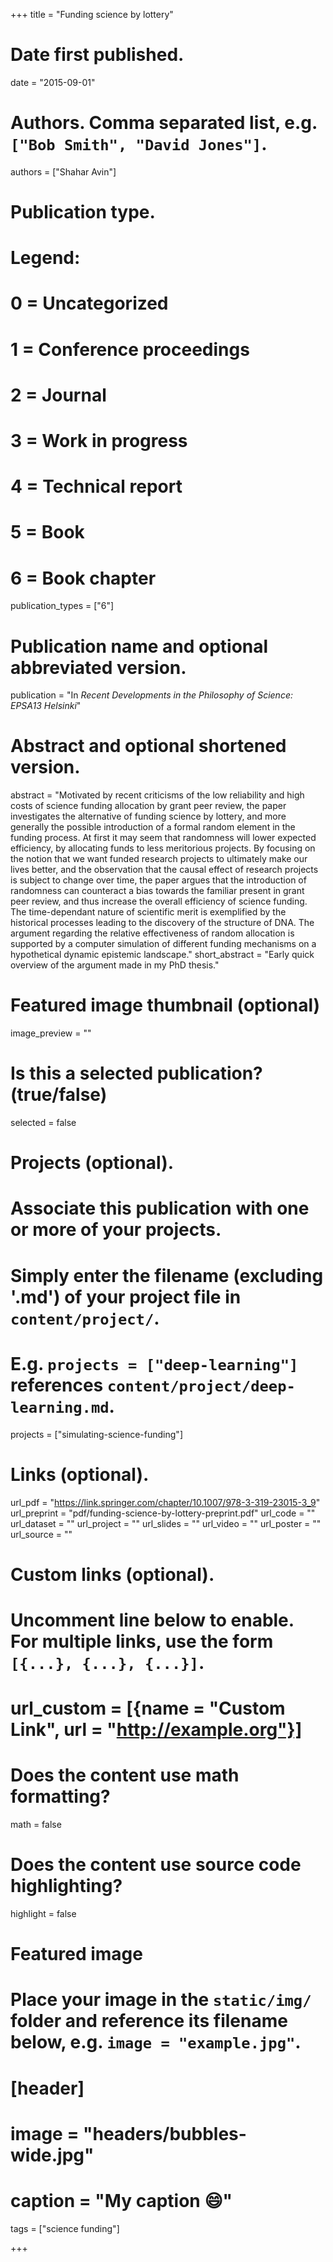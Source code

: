 +++
title = "Funding science by lottery"

# Date first published.
date = "2015-09-01"

# Authors. Comma separated list, e.g. `["Bob Smith", "David Jones"]`.
authors = ["Shahar Avin"]

# Publication type.
# Legend:
# 0 = Uncategorized
# 1 = Conference proceedings
# 2 = Journal
# 3 = Work in progress
# 4 = Technical report
# 5 = Book
# 6 = Book chapter
publication_types = ["6"]

# Publication name and optional abbreviated version.
publication = "In *Recent Developments in the Philosophy of Science: EPSA13 Helsinki*"

# Abstract and optional shortened version.
abstract = "Motivated by recent criticisms of the low reliability and high costs of science funding allocation by grant peer review, the paper investigates the alternative of funding science by lottery, and more generally the possible introduction of a formal random element in the funding process. At first it may seem that randomness will lower expected efficiency, by allocating funds to less meritorious projects. By focusing on the notion that we want funded research projects to ultimately make our lives better, and the observation that the causal effect of research projects is subject to change over time, the paper argues that the introduction of randomness can counteract a bias towards the familiar present in grant peer review, and thus increase the overall efficiency of science funding. The time-dependant nature of scientific merit is exemplified by the historical processes leading to the discovery of the structure of DNA. The argument regarding the relative effectiveness of random allocation is supported by a computer simulation of different funding mechanisms on a hypothetical dynamic epistemic landscape."
short_abstract = "Early quick overview of the argument made in my PhD thesis."

# Featured image thumbnail (optional)
image_preview = ""

# Is this a selected publication? (true/false)
selected = false

# Projects (optional).
#   Associate this publication with one or more of your projects.
#   Simply enter the filename (excluding '.md') of your project file in `content/project/`.
#   E.g. `projects = ["deep-learning"]` references `content/project/deep-learning.md`.
projects = ["simulating-science-funding"]

# Links (optional).
url_pdf = "https://link.springer.com/chapter/10.1007/978-3-319-23015-3_9"
url_preprint = "pdf/funding-science-by-lottery-preprint.pdf"
url_code = ""
url_dataset = ""
url_project = ""
url_slides = ""
url_video = ""
url_poster = ""
url_source = ""

# Custom links (optional).
#   Uncomment line below to enable. For multiple links, use the form `[{...}, {...}, {...}]`.
# url_custom = [{name = "Custom Link", url = "http://example.org"}]

# Does the content use math formatting?
math = false

# Does the content use source code highlighting?
highlight = false

# Featured image
# Place your image in the `static/img/` folder and reference its filename below, e.g. `image = "example.jpg"`.
# [header]
# image = "headers/bubbles-wide.jpg"
# caption = "My caption 😄"

tags = ["science funding"]

+++

